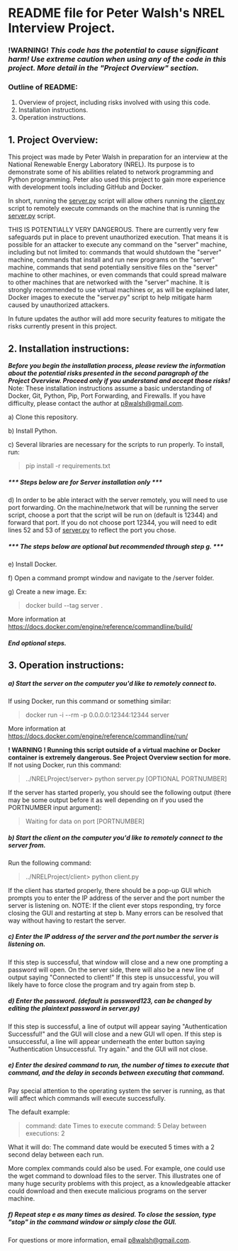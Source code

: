 # **README file for Peter Walsh's NREL Interview Project.**
### !WARNING! *This code has the potential to cause significant harm! Use extreme caution when using any of the code in this project. More detail in the "Project Overview" section.*

### Outline of README:
1. Overview of project, including risks involved with using this code.
2. Installation instructions.
3. Operation instructions.

## 1. Project Overview:

This project was made by Peter Walsh in preparation for an interview at the National Renewable Energy Laboratory (NREL). Its purpose is to demonstrate some of his abilities related to network programming and Python programming. Peter also used this project to gain more experience with development tools including GitHub and Docker.
      
In short, running the [server.py] script will allow others running the [client.py] script to remotely execute commands on the machine that is running the [server.py] script.
  
THIS IS POTENTIALLY VERY DANGEROUS. There are currently very few safeguards put in place to prevent unauthorized execution. That means it is possible for an attacker to execute any command on the "server" machine, including but not limited to: commands that would shutdown the "server" machine, commands that install and run new programs on the "server" machine, commands that send potentially sensitive files on the "server" machine to other machines, or even commands that could spread malware to other machines that are networked with the "server" machine. It is strongly recommended to use virtual machines or, as will be explained later, Docker images to execute the "server.py" script to help mitigate harm caused by unauthorized attackers.
  
In future updates the author will add more security features to mitigate the risks currently present in this project.

## 2. Installation instructions:
***Before you begin the installation process, please review the information about the potential risks presented in the second paragraph of the Project Overview. Proceed only if you understand and accept those risks!***
Note: These installation instructions assume a basic understanding of Docker, Git, Python, Pip, Port Forwarding, and Firewalls. If you have difficulty, please contact the author at p8walsh@gmail.com.

a) Clone this repository. 

b) Install Python.

c) Several libraries are necessary for the scripts to run properly. To install, run:
> pip install -r requirements.txt
  
##### *** Steps below are for Server installation only ***
d) In order to be able interact with the server remotely, you will need to use port forwarding. On the machine/network that will be running the server script, choose a port that the script will be run on (default is 12344) and forward that port. If you do not choose port 12344, you will need to edit lines 52 and 53 of [server.py] to reflect the port you chose.
      
##### *** The steps below are optional but recommended through step g. ***
e) Install Docker.

f) Open a command prompt window and navigate to the /server folder.
      
g) Create a new image. Ex:
> docker build --tag server .

More information at https://docs.docker.com/engine/reference/commandline/build/
##### End optional steps.

## 3. Operation instructions:

##### a) Start the server on the computer you'd like to remotely connect to. 
If using Docker, run this command or something similar:
> docker run -i --rm -p 0.0.0.0:12344:12344 server

More information at https://docs.docker.com/engine/reference/commandline/run/

**! WARNING ! Running this script outside of a virtual machine or Docker container is extremely dangerous. See Project Overview section for more.**
If not using Docker, run this command:
> ../NRELProject/server> python server.py [OPTIONAL PORTNUMBER] 
            
If the server has started properly, you should see the following output (there may be some output before it as well depending on if you used the PORTNUMBER input argument):
> Waiting for data on port [PORTNUMBER]

##### b) Start the client on the computer you'd like to remotely connect to the server from.
Run the following command:
> ../NRELProject/client> python client.py

If the client has started properly, there should be a pop-up GUI which prompts you to enter the IP address of the server and the port number the server is listening on.
         NOTE: If the client ever stops responding, try force closing the GUI and restarting at step b. Many errors can be resolved that way without having to restart the server.

##### c) Enter the IP address of the server and the port number the server is listening on.

 If this step is successful, that window will close and a new one prompting a password will open. On the server side, there will also be a new line of output saying "Connected to client!"
         If this step is unsuccessful, you will likely have to force close the program and try again from step b.
      
#####  d) Enter the password. (default is password123, can be changed by editing the plaintext password in server.py)

If this step is successful, a line of output will appear saying "Authentication Successful!" and the GUI will close and a new GUI wll open.
If this step is unsuccessful, a line will appear underneath the enter button saying "Authentication Unsuccessful. Try again." and the GUI will not close.

#####  e) Enter the desired command to run, the number of times to execute that command, and the delay in seconds between executing that command.
Pay special attention to the operating system the server is running, as that will affect which commands will execute successfully.

The default example:
> command: date
 Times to execute command: 5
 Delay between executions: 2

What it will do:
The command date would be executed 5 times with a 2 second delay between each run.
 
More complex commands could also be used. For example, one could use the wget command to download files to the server. This illustrates one of many huge security problems with this project, as a knowledgeable attacker could download and then execute malicious programs on the server machine.

##### f) Repeat step e as many times as desired. To close the session, type "stop" in the command window or simply close the GUI.

For questions or more information, email p8walsh@gmail.com.

   [server.py]: <https://github.com/p8walsh/NRELProject/tree/main/server>
   [client.py]: <https://github.com/p8walsh/NRELProject/tree/main/client>
   